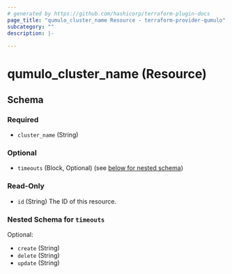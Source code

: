 ```yaml
---
# generated by https://github.com/hashicorp/terraform-plugin-docs
page_title: "qumulo_cluster_name Resource - terraform-provider-qumulo"
subcategory: ""
description: |-
  
---
```


# qumulo_cluster_name (Resource)





<!-- schema generated by tfplugindocs -->
## Schema

### Required

- `cluster_name` (String)

### Optional

- `timeouts` (Block, Optional) (see [below for nested schema](#nestedblock--timeouts))

### Read-Only

- `id` (String) The ID of this resource.

<a id="nestedblock--timeouts"></a>
### Nested Schema for `timeouts`

Optional:

- `create` (String)
- `delete` (String)
- `update` (String)


